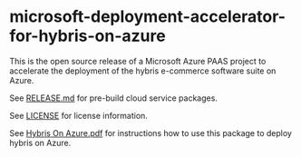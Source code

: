 # microsoft-deployment-accelerator-for-hybris-on-azure
This is the open source release of a Microsoft Azure PAAS project to accelerate the deployment of the hybris e-commerce software suite on Azure.

See [RELEASE.md](RELEASE.md) for pre-build cloud service packages.

See [LICENSE](LICENSE) for license information.

See [Hybris On Azure.pdf](Hybris%20On%20Azure.pdf) for instructions how to use this package to deploy hybris on Azure.

